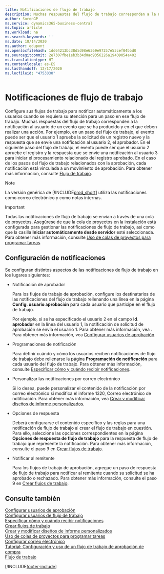 ```yaml
---
title: Notificaciones de flujo de trabajo
description: Muchas respuestas del flujo de trabajo corresponden a la notificación al usuario de un evento que se ha producido y en el que deben realizar una acción. Por ejemplo, en un paso del flujo de trabajo, el evento puede ser que el usuario 1 apruebe la solicitud de un registro nuevo y la respuesta que se envíe una notificación al usuario 2, el aprobador. En el siguiente paso del flujo de trabajo, el evento puede ser que el usuario 2 apruebe el registro y la respuesta que se envíe una notificación al usuario 3 para iniciar el procesamiento relacionado del registro aprobado. En el caso de los pasos del flujo de trabajo relacionados con la aprobación, cada notificación está vinculada a un movimiento de aprobación.
author: SorenGP
ms.service: dynamics365-business-central
ms.topic: article
ms.workload: na
ms.search.keywords: ''
ms.date: 10/14/2020
ms.author: edupont
ms.openlocfilehash: 1dd64213bc38d5d98e6369e97257e53cef04bbd0
ms.sourcegitcommit: 2e7307fbe1eb3b34d0ad9356226a19409054a402
ms.translationtype: HT
ms.contentlocale: es-ES
ms.lasthandoff: 12/17/2020
ms.locfileid: "4753030"
---
```

# <a name="workflow-notifications"></a>Notificaciones de flujo de trabajo

Configure sus flujos de trabajo para notificar automáticamente a los usuarios cuando se requiera su atención para un paso en ese flujo de trabajo. Muchas respuestas del flujo de trabajo corresponden a la notificación al usuario de un evento que se ha producido y en el que deben realizar una acción. Por ejemplo, en un paso del flujo de trabajo, el evento puede ser que el usuario 1 apruebe la solicitud de un registro nuevo y la respuesta que se envíe una notificación al usuario 2, el aprobador. En el siguiente paso del flujo de trabajo, el evento puede ser que el usuario 2 apruebe el registro y la respuesta que se envíe una notificación al usuario 3 para iniciar el procesamiento relacionado del registro aprobado. En el caso de los pasos del flujo de trabajo relacionados con la aprobación, cada notificación está vinculada a un movimiento de aprobación. Para obtener más información, consulte [Flujo de trabajo](across-workflow.md).  

> [!NOTE]  
> La versión genérica de [!INCLUDE[prod_short](includes/prod_short.md)] utiliza las notificaciones como correo electrónico y como notas internas.  

> [!IMPORTANT]  
> Todas las notificaciones de flujo de trabajo se envían a través de una cola de proyectos. Asegúrese de que la cola de proyectos en la instalación está configurada para gestionar las notificaciones de flujo de trabajo, así como que la casilla **Iniciar automáticamente desde servidor** esté seleccionada. Para obtener más información, consulte [Uso de colas de proyectos para programar tareas](admin-job-queues-schedule-tasks.md).

## <a name="set-up-notifications"></a>Configuración de notificaciones

Se configuran distintos aspectos de las notificaciones de flujo de trabajo en los lugares siguientes:  

* Notificación de aprobador

    Para los flujos de trabajo de aprobación, configure los destinatarios de las notificaciones del flujo de trabajo rellenando una línea en la página **Config. usuario aprobación** para cada usuario que participe en el flujo de trabajo.  

    Por ejemplo, si se ha especificado el usuario 2 en el campo **Id. aprobador** en la línea del usuario 1, la notificación de solicitud de aprobación se envía el usuario 1. Para obtener más información, vea . Para obtener más información, vea [Configurar usuarios de aprobación](across-how-to-set-up-approval-users.md).  
* Programaciones de notificación

    Para definir cuándo y cómo los usuarios reciben notificaciones de flujo de trabajo debe rellenarse la página **Programación de notificación** para cada usuario del flujo de trabajo. Para obtener más información, consulte [Especificar cómo y cuándo recibir notificaciones](across-how-to-specify-when-and-how-to-receive-notifications.md).  
* Personalizar las notificaciones por correo electrónico

    Si lo desea, puede personalizar el contenido de la notificación por correo electrónico si modifica el informe 1320, Correo electrónico de notificación. Para obtener más información, vea [Crear y modificar diseños de informe personalizados](ui-how-create-custom-report-layout.md).  
* Opciones de respuesta

    Deberá configurarse el contenido específico y las reglas para una notificación de flujo de trabajo al crear el flujo de trabajo en cuestión. Para ello, seleccione las opciones correspondientes en la página **Opciones de respuesta de flujo de trabajo** para la respuesta de flujo de trabajo que represente la notificación. Para obtener más información, consulte el paso 9 en [Crear flujos de trabajo](across-how-to-create-workflows.md).  

* Notificar al remitente

    Para los flujos de trabajo de aprobación, agregue un paso de respuesta de flujo de trabajo para notificar al remitente cuando su solicitud se ha aprobado o rechazado. Para obtener más información, consulte el paso 9 en [Crear flujos de trabajo](across-how-to-create-workflows.md).  

## <a name="see-also"></a>Consulte también

[Configurar usuarios de aprobación](across-how-to-set-up-approval-users.md)  
[Configurar usuarios de flujo de trabajo](across-how-to-set-up-workflow-users.md)  
[Especificar cómo y cuándo recibir notificaciones](across-how-to-specify-when-and-how-to-receive-notifications.md)  
[Crear flujos de trabajo](across-how-to-create-workflows.md)  
[Crear y modificar diseños de informe personalizados](ui-how-create-custom-report-layout.md)  
[Uso de colas de proyectos para programar tareas](admin-job-queues-schedule-tasks.md)  
[Configurar correo electrónico](admin-how-setup-email.md)  
[Tutorial: Configuración y uso de un flujo de trabajo de aprobación de compra](walkthrough-setting-up-and-using-a-purchase-approval-workflow.md)  
[Flujo de trabajo](across-workflow.md)  


[!INCLUDE[footer-include](includes/footer-banner.md)]